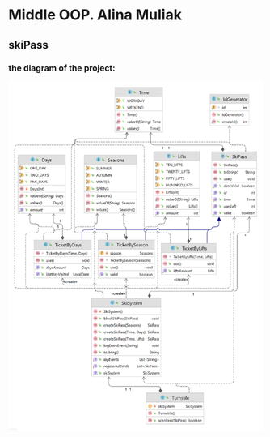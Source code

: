# Middle OOP. Alina Muliak
## skiPass

### the diagram of the project:
![the diagram of project](diagram.png)
